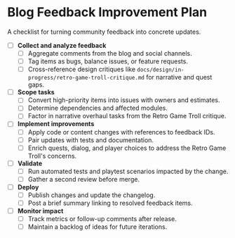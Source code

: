 # Blog Feedback Improvement Plan

A checklist for turning community feedback into concrete updates.

- [ ] **Collect and analyze feedback**
  - [ ] Aggregate comments from the blog and social channels.
  - [ ] Tag items as bugs, balance issues, or feature requests.
  - [ ] Cross-reference design critiques like `docs/design/in-progress/retro-game-troll-critique.md` for narrative and quest gaps.
- [ ] **Scope tasks**
  - [ ] Convert high-priority items into issues with owners and estimates.
  - [ ] Determine dependencies and affected modules.
  - [ ] Factor in narrative overhaul tasks from the Retro Game Troll critique.
- [ ] **Implement improvements**
  - [ ] Apply code or content changes with references to feedback IDs.
  - [ ] Pair updates with tests and documentation.
  - [ ] Enrich quests, dialog, and player choices to address the Retro Game Troll's concerns.
- [ ] **Validate**
  - [ ] Run automated tests and playtest scenarios impacted by the change.
  - [ ] Gather a second review before merge.
- [ ] **Deploy**
  - [ ] Publish changes and update the changelog.
  - [ ] Post a brief summary linking to resolved feedback items.
- [ ] **Monitor impact**
  - [ ] Track metrics or follow-up comments after release.
  - [ ] Maintain a backlog of ideas for future iterations.
